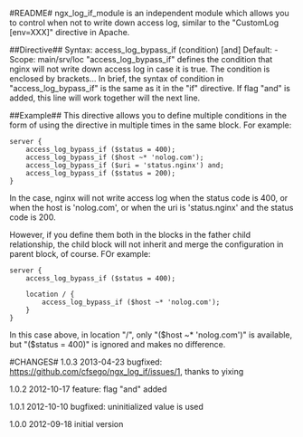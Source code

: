 #README#
ngx_log_if_module is an independent module which allows you to control when not to write down
access log, similar to the "CustomLog [env=XXX]" directive in Apache.

##Directive##
    Syntax:  access_log_bypass_if (condition) [and]
    Default: -
    Scope:   main/srv/loc
"access_log_bypass_if" defines the condition that nginx will not write down access log in case
it is true. The condition is enclosed by brackets... In brief, the syntax of condition in
"access_log_bypass_if" is the same as it in the "if" directive. If flag "and" is added, this
line will work together will the next line.

##Example##
This directive allows you to define multiple conditions in the form of using the directive in
multiple times in the same block. For example:

    server {
        access_log_bypass_if ($status = 400);
        access_log_bypass_if ($host ~* 'nolog.com');
        access_log_bypass_if ($uri = 'status.nginx') and;
        access_log_bypass_if ($status = 200);
    }

In the case, nginx will not write access log when the status code is 400, or when the host is
'nolog.com', or when the uri is 'status.nginx' and the status code is 200.

However, if you define them both in the blocks in the father child relationship, the child block
will not inherit and merge the configuration in parent block, of course. FOr example:

    server {
        access_log_bypass_if ($status = 400);
    
        location / {
            access_log_bypass_if ($host ~* 'nolog.com');
        }
    }

In this case above, in location "/", only "($host ~* 'nolog.com')" is available, but "($status = 400)"
is ignored and makes no difference.

#CHANGES#
1.0.3     2013-04-23    bugfixed: https://github.com/cfsego/ngx_log_if/issues/1, thanks to yixing

1.0.2     2012-10-17    feature: flag "and" added

1.0.1     2012-10-10    bugfixed: uninitialized value is used

1.0.0     2012-09-18    initial version
